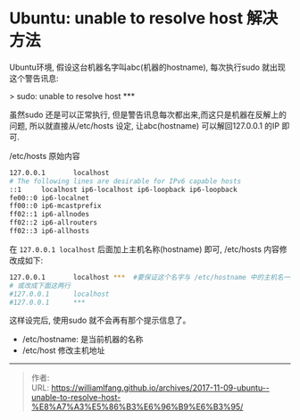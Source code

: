 # Ubuntu: unable to resolve host 解决方法




Ubuntu环境, 假设这台机器名字叫abc(机器的hostname), 每次执行sudo 就出现这个警告讯息:

&gt; sudo: unable to resolve host ***

虽然sudo 还是可以正常执行, 但是警告讯息每次都出来,而这只是机器在反解上的问题, 所以就直接从/etc/hosts 设定, 让abc(hostname) 可以解回127.0.0.1 的IP 即可.


/etc/hosts 原始内容

```bash
127.0.0.1       localhost
# The following lines are desirable for IPv6 capable hosts 
::1     localhost ip6-localhost ip6-loopback ip6-loopback
fe00::0 ip6-localnet 
ff00::0 ip6-mcastprefix 
ff02::1 ip6-allnodes
ff02::2 ip6-allrouters 
ff02::3 ip6-allhosts  
```

在 `127.0.0.1 localhost` 后面加上主机名称(hostname) 即可, /etc/hosts 内容修改成如下:

```bash
127.0.0.1       localhost ***  #要保证这个名字与 /etc/hostname 中的主机名一致才有效
# 或改成下面这两行 
#127.0.0.1      localhost 
#127.0.0.1      ***
```

这样设完后, 使用sudo 就不会再有那个提示信息了。

- /etc/hostname: 是当前机器的名称
- /etc/host 修改主机地址


---

> 作者:   
> URL: https://williamlfang.github.io/archives/2017-11-09-ubuntu--unable-to-resolve-host-%E8%A7%A3%E5%86%B3%E6%96%B9%E6%B3%95/  

